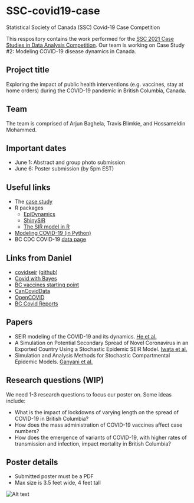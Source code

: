 # SSC-covid19-case
Statistical Society of Canada (SSC) Covid-19 Case Competition

This respository contains the work performed for the [SSC 2021 Case Studies in
Data Analysis
Competition](https://ssc.ca/en/meetings/annual/2021-annual-meeting/case-studies-competition).
Our team is working on Case Study #2: Modeling COVID-19 disease dynamics in
Canada. 

## Project title
Exploring the impact of public health interventions (e.g.
vaccines, stay at home orders) during the COVID-19 pandemic in British Columbia,
Canada.

## Team
The team is comprised of Arjun Baghela, Travis Blimkie, and Hossameldin Mohammed. 

## Important dates

- June 1: Abstract and group photo submission
- June 6: Poster submission (by 5pm EST)

## Useful links

- The [case study](https://ssc.ca/en/case-study/modeling-covid-19-disease-dynamics-canada)
- R packages
	- [EpiDynamics](https://cran.r-project.org/package=EpiDynamics)
	- [ShinySIR](https://cran.r-project.org/web/packages/shinySIR/vignettes/Vignette.html)
	- [The SIR model in R](https://archives.aidanfindlater.com/blog/2010/04/20/the-basic-sir-model-in-r/)
- [Modeling COVID-19 (in Python)](https://python.quantecon.org/sir_model.html)
- BC CDC COVID-19 [data page](http://www.bccdc.ca/health-info/diseases-conditions/covid-19/data)

## Links from Daniel

- [covidseir](https://seananderson.github.io/covidseir/) ([github](https://github.com/seananderson/covidseir))
- [Covid with Bayes](https://github.com/dsheldon/covid)
- [BC vaccines starting point](https://doodles.mountainmath.ca/blog/2021/03/10/vaxx-vs-vocs/)
- [CanCovidData](https://github.com/mountainMath/CanCovidData)
- [OpenCOVID](https://opencovid.ca/)
- [BC Covid Reports](https://github.com/mountainMath/BCCovidSnippets)

## Papers

- SEIR modeling of the COVID-19 and its dynamics. [He et al.](https://link.springer.com/article/10.1007/s11071-020-05743-y)
- A Simulation on Potential Secondary Spread of Novel Coronavirus in an Exported Country Using a Stochastic Epidemic SEIR Model. [Iwata et al.](https://www.mdpi.com/2077-0383/9/4/944)
- Simulation and Analysis Methods for Stochastic Compartmental Epidemic Models. [Ganyani et al.](https://www.annualreviews.org/doi/abs/10.1146/annurev-statistics-061120-034438?casa_token=yZcQbb7EdI0AAAAA%3Ap6E39AkioJ4ccRlZ85SMxHFLv0oJ1bT6uE4UPN9hMeyMc3-WpzbCtBglOMFp-90LpD18M1yP942WRQ)

## Research questions (WIP)

We need 1-3 research questions to focus our poster on. Some ideas include:

- What is the impact of lockdowns of varying length on the spread of COVID-19 in
British Columbia?
- How does the mass administration of COVID-19 vaccines affect case numbers?
- How does the emergence of variants of COVID-19, with higher rates of
transmission and infection, impact mortality in British Columbia?

## Poster details

- Submitted poster must be a PDF
- Max size is 3.5 feet wide, 4 feet tall

![Alt text](/SSC_COVID19_Case_Poster_AB_TB_HM_DM.png?raw=true "Poster")


